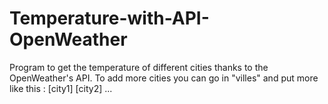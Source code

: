 # Temperature-with-API-OpenWeather
Program to get the temperature of different cities thanks to the OpenWeather's API.
To add more cities you can go in "villes" and put more like this :
[city1] [city2] ...
